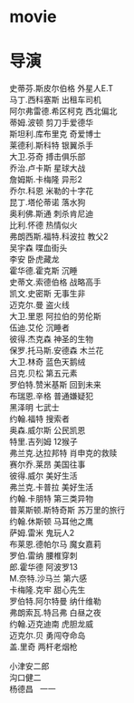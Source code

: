 # movie

# 导演

 史蒂芬.斯皮尔伯格   外星人E.T   
 马丁.西科塞斯   出租车司机   
 阿尔弗雷德.希区柯克  西北偏北   
 蒂姆.波顿  剪刀手爱德华   
 斯坦利.库布里克 奇爱博士    
 莱德利.斯科特  银翼杀手   
 大卫.芬奇  搏击俱乐部   
 乔治.卢卡斯  星球大战   
 詹姆斯.卡梅隆   异形2    
 乔尔.科恩 米勒的十字花   
 昆丁.塔伦蒂诺 落水狗     
 奥利佛.斯通 刺杀肯尼迪   
 比利.怀德  热情似火   
 弗朗西斯.福特.科波拉  教父2   
 吴宇森 喋血街头  
 李安 卧虎藏龙    
 霍华德.霍克斯 沉睡    
 史蒂文.索德伯格  战略高手   
 凯文.史密斯  无事生非   
 迈克尔.曼   盗火线   
 大卫.里恩  阿拉伯的劳伦斯   
 伍迪.艾伦  沉睡者   
 彼得.杰克森  神圣的生物   
 保罗.托马斯.安德森 木兰花   
 大卫.林奇  蓝色天鹅绒   
 吕克.贝松  第五元素    
 罗伯特.赞米基斯   回到未来   
 布瑞恩.辛格 普通嫌疑犯   
 黑泽明  七武士    
 约翰.福特 搜索者   
 奥森.威尔斯  公民凯恩   
 特里.吉列姆 12猴子    
 弗兰克.达拉邦特 肖申克的救赎    
 赛尔乔.莱昂   美国往事   
 彼得.威尔 美好生活   
 弗兰克.卡普拉 美好生活    
 约翰.卡朋特 第三类异物    
 普莱斯顿.斯特奇斯 苏万里的旅行   
 约翰.休斯顿 马耳他之鹰   
 萨姆.雷米 鬼玩人2   
 布莱恩.德帕尔马  魔女嘉莉    
 罗伯.雷纳  腰椎穿刺     
 郎.霍华德 阿波罗13   
 M.奈特.沙马兰   第六感     
 卡梅隆.克牢  甜心先生   
 罗伯特.阿尔特曼  纳什维勒    
 弗朗索瓦.特吕弗 白昼之夜    
 约翰.迈克迪南   虎胆龙威   
 迈克尔.贝 勇闯夺命岛    
 盖.里奇  两杆老烟枪   
 
 小津安二郎   
 沟口健二  
 杨德昌   一一
 
